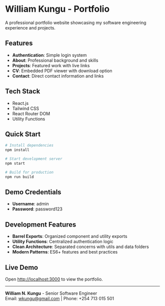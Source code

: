 # William Kungu - Portfolio

A professional portfolio website showcasing my software engineering experience and projects.

## Features

- **Authentication**: Simple login system
- **About**: Professional background and skills
- **Projects**: Featured work with live links
- **CV**: Embedded PDF viewer with download option
- **Contact**: Direct contact information and links

## Tech Stack

- React.js
- Tailwind CSS
- React Router DOM
- Utility Functions

## Quick Start

```bash
# Install dependencies
npm install

# Start development server
npm start

# Build for production
npm run build
```

## Demo Credentials

- **Username**: admin
- **Password**: password123

## Development Features

- **Barrel Exports**: Organized component and utility exports
- **Utility Functions**: Centralized authentication logic
- **Clean Architecture**: Separated concerns with utils and data folders
- **Modern Patterns**: ES6+ features and best practices

## Live Demo

Open [http://localhost:3000](http://localhost:3000) to view the portfolio.

---

**William N. Kungu** - Senior Software Engineer  
Email: wkungu@gmail.com | Phone: +254 713 015 501